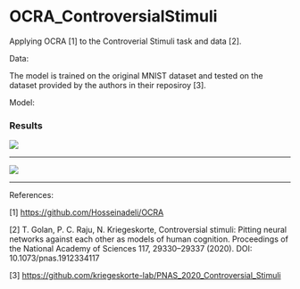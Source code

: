 # OCRA_ControversialStimuli

Applying OCRA [1] to the Controverial Stimuli task and data [2]. 

Data: 

The model is trained on the original MNIST dataset and tested on the dataset provided by the authors in their reposiroy [3]. 

Model:



### Results

<img src="https://raw.githubusercontent.com/hosseinadeli/OCRA_ControversialStimuli/tree/main/figures/fig4a.png">





-------------------------------------------------------------------------------------------------------
<img src="https://raw.githubusercontent.com/hosseinadeli/OCRA_ControversialStimuli/tree/main/figures/generated_10_time_steps_t1.gif.png">




-------------------------------------------------------------------------------------------------------
References:

[1] https://github.com/Hosseinadeli/OCRA

[2]  T. Golan, P. C. Raju, N. Kriegeskorte, Controversial stimuli: Pitting neural networks against each other as models of human cognition. Proceedings of the National Academy of Sciences 117, 29330–29337 (2020). DOI: 10.1073/pnas.1912334117

[3] https://github.com/kriegeskorte-lab/PNAS_2020_Controversial_Stimuli
